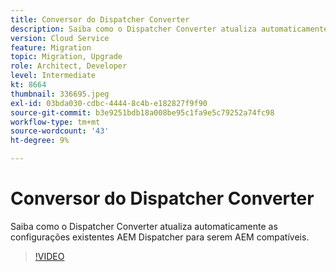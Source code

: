 ```yaml
---
title: Conversor do Dispatcher Converter
description: Saiba como o Dispatcher Converter atualiza automaticamente as configurações existentes AEM Dispatcher para serem AEM compatíveis.
version: Cloud Service
feature: Migration
topic: Migration, Upgrade
role: Architect, Developer
level: Intermediate
kt: 8664
thumbnail: 336695.jpeg
exl-id: 03bda030-cdbc-4444-8c4b-e182827f9f90
source-git-commit: b3e9251bdb18a008be95c1fa9e5c79252a74fc98
workflow-type: tm+mt
source-wordcount: '43'
ht-degree: 9%

---
```


# Conversor do Dispatcher Converter

Saiba como o Dispatcher Converter atualiza automaticamente as configurações existentes AEM Dispatcher para serem AEM compatíveis.

>[!VIDEO](https://video.tv.adobe.com/v/336695?quality=12&learn=on)
